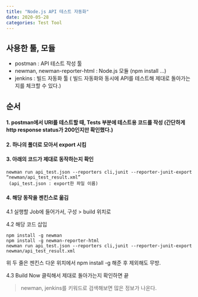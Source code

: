 ```yaml
---
title: "Node.js API 테스트 자동화"
date: 2020-05-28
categories: Test Tool
---
```


## 사용한 툴, 모듈
- postman : API 테스트 작성 툴
- newman, newman-reporter-html : Node.js 모듈 (npm install ...)
- jenkins : 빌드 자동화 툴 ( 빌드 자동화와 동시에 API를 테스트해 제대로 돌아가는지를 체크할 수 있다.)


## 순서
#### 1. postman에서 URI를 테스트할 때, Tests 부분에 테스트용 코드를 작성 (간단하게 http response status가 200인지만 확인했다.)
#### 2. 하나의 폴더로 모아서 export 시킴 
#### 3. 아래의 코드가 제대로 동작하는지 확인  
```
newman run api_test.json --reporters cli,junit --reporter-junit-export “newman/api_test_result.xml”
 (api_test.json : export한 파일 이름) 
```
#### 4. 해당 동작을 젠킨스로 옮김

4.1 실행할 Job에 들어가서, 구성 > build 위치로  

4.2 해당 코드 삽입
```
npm install -g newman
npm install -g newman-reporter-html
newman run api_test.json --reporters cli,junit --reporter-junit-export newman/api_test_result.xml
```
위 두 줄은 젠킨스 다운 위치에서 npm install -g 해준 후 제외해도 무방.

4.3 Build Now 클릭해서 제대로 돌아가는지 확인하면 끝


> newman, jenkins를 키워드로 검색해보면 많은 정보가 나온다.
